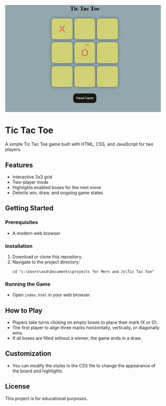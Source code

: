 ![alt text](image.png)
# Tic Tac Toe

A simple Tic Tac Toe game built with HTML, CSS, and JavaScript for two players.

## Features
- Interactive 3x3 grid
- Two-player mode
- Highlights enabled boxes for the next move
- Detects win, draw, and ongoing game states

## Getting Started

### Prerequisites
- A modern web browser

### Installation
1. Download or clone this repository.
2. Navigate to the project directory:
   ```
   cd "c:\Users\asd\Documents\projects for Mern and Js\Tic Tac Toe"
   ```

### Running the Game
- Open `index.html` in your web browser.

## How to Play
- Players take turns clicking on empty boxes to place their mark (X or O).
- The first player to align three marks horizontally, vertically, or diagonally wins.
- If all boxes are filled without a winner, the game ends in a draw.

## Customization
- You can modify the styles in the CSS file to change the appearance of the board and highlights.

## License
This project is for educational purposes.
